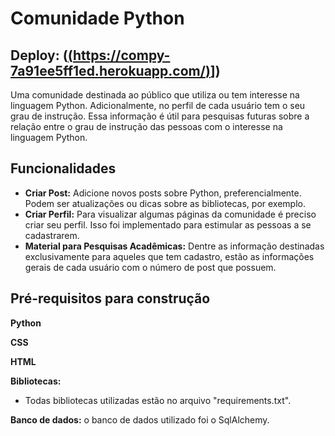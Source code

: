 # Comunidade Python
## Deploy: ([(https://compy-7a91ee5ff1ed.herokuapp.com/)](https://compy-7a91ee5ff1ed.herokuapp.com/)])

Uma comunidade destinada ao público que utiliza ou tem interesse na linguagem Python. Adicionalmente, no perfil de cada usuário tem o seu grau de instrução. Essa informação é útil para pesquisas futuras sobre a relação entre o grau de instrução das pessoas com o interesse na linguagem Python.

## Funcionalidades
* **Criar Post:** Adicione novos posts sobre Python, preferencialmente. Podem ser atualizações ou dicas sobre as bibliotecas, por exemplo.
* **Criar Perfil:** Para visualizar algumas páginas da comunidade é preciso criar seu perfil. Isso foi implementado para estimular as pessoas a se cadastrarem.
* **Material para Pesquisas Acadêmicas:** Dentre as informação destinadas exclusivamente para aqueles que tem cadastro, estão as informações gerais de cada usuário com o número de post que possuem.

## Pré-requisitos para construção
**Python**

**CSS**

**HTML**

**Bibliotecas:**
  * Todas bibliotecas utilizadas estão no arquivo "requirements.txt".

  **Banco de dados:** o banco de dados utilizado foi o SqlAlchemy.
 
